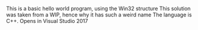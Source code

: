 This is a basic hello world program, using the Win32 structure
This solution was taken from a WIP, hence why it has such a weird name
The language is C++. Opens in Visual Studio 2017
